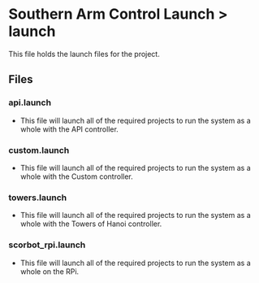# Southern Arm Control Launch > launch

This file holds the launch files for the project.

## Files
### api.launch
* This file will launch all of the required projects to run the system as a whole with the API controller.

### custom.launch
* This file will launch all of the required projects to run the system as a whole with the Custom controller.

### towers.launch
* This file will launch all of the required projects to run the system as a whole with the Towers of Hanoi controller.

### scorbot_rpi.launch
* This file will launch all of the required projects to run the system as a whole on the RPi.
